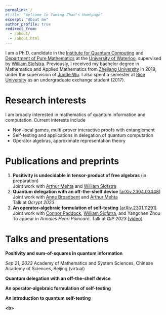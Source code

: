 ```yaml
---
permalink: /
#title: "Welcome to Yuming Zhao's Homepage"
excerpt: "About me"
author_profile: true
redirect_from: 
  - /about/
  - /about.html
---
```


I am a Ph.D. candidate in the [Institute for Quantum Computing](https://uwaterloo.ca/institute-for-quantum-computing/) and [Department of Pure Mathematics](https://uwaterloo.ca/pure-mathematics/) at the [University of Waterloo](https://uwaterloo.ca/), supervised by [William Slofstra](http://elliptic.space/). Previously, I received my bachelor degree in Mathematics and Applied Mathematics from [Zhejiang University](https://www.zju.edu.cn/english/) in 2019, under the supervision of [Junde Wu](https://person.zju.edu.cn/en/wujunde). I also spent a semester at [Rice University](https://www.rice.edu/) as an undergraduate exchange student (2017).


Research interests
======
I am broadly interested in mathematics of quantum information and computation. Current interests include
<ul>
  <li>Non-local games, multi-prover interactive proofs with entanglement</li>
  <li>Self-testing and applications in delegation of quantum computation</li>
  <li>Operator algebras, approximate representation theory</li>
</ul>



Publications and preprints
======
<ol>
<li><b>Positivity is undecidable in tensor-product of free algebras</b> (in preparation)<br>
Joint work with <a href="https://mysite.science.uottawa.ca/amehta2/">Arthur Mehta</a> and <a href="http://elliptic.space/">William Slofstra</a>  </li> 

<li><b>Quantum delegation with an off-the-shelf device</b> [<a href="https://arxiv.org/abs/2304.03448">arXiv.2304.03448</a>]<br>
Joint work with <a href="https://mysite.science.uottawa.ca/abroadbe/">Anne Broadbent</a> and <a href="https://mysite.science.uottawa.ca/amehta2/">Arthur Mehta</a><br>
Talk at <em>Qcrypt 2023</em></li>

<li><b>An operator-algebraic formulation of self-testing</b> [<a href="https://arxiv.org/abs/2301.11291">arXiv.2301.11291</a>]<br>
Joint work with <a href="https://www.connorpaddock.page/home">Connor Paddock</a>, <a href="http://elliptic.space/">William Slofstra</a>, and Yangchen Zhou <br>
To appear in <em>Annales Henri Poincaré</em>. Talk at <em>QIP 2023</em> <a href="https://www.youtube.com/watch?v=QsFMjlEF7Wk">[video]</a> </li>


</ol>


Talks and presentations
======
<b>Positivity and sum-of-squares in quantum information</b>

<em>Sep 21, 2023 </em> Academy of Mathematics and System Sciences,
Chinese Academy of Sciences, Beijing (virtual)   

<b>Quantum delegation with an off-the-shelf device </b>

<b>An operator-algebraic formulation of self-testing </b>

<b>An introduction to quantum self-testing </b>

<b> <b\>


